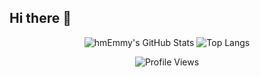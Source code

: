 ## Hi there 👋

<p align="center">
  <img src="https://github-readme-stats.vercel.app/api?username=hmEmmy&show_icons=true&theme=radical" alt="hmEmmy's GitHub Stats" />
  <img src="https://github-readme-stats.vercel.app/api/top-langs/?username=hmEmmy&layout=compact&theme=radical" alt="Top Langs" />
</p>

<p align="center">
  <img src="https://komarev.com/ghpvc/?username=hmEmmy&color=FF69B4" alt="Profile Views" />
</p>
